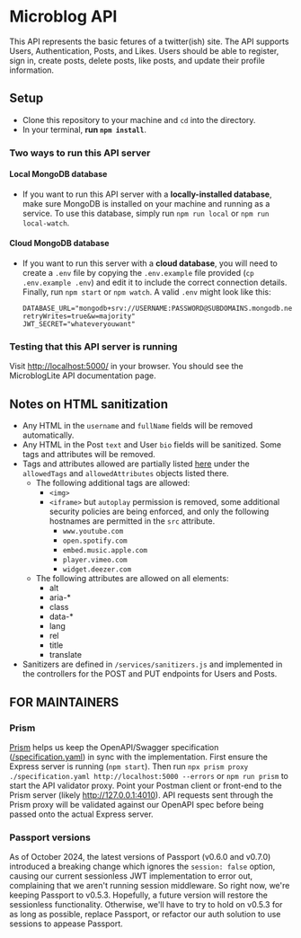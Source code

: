 # Microblog API

This API represents the basic fetures of a twitter(ish) site. The API supports Users, Authentication, Posts, and Likes. Users should be able to register, sign in, create posts, delete posts, like posts, and update their profile information.

## Setup
- Clone this repository to your machine and `cd` into the directory.
- In your terminal, **run `npm install`**.

### Two ways to run this API server
#### Local MongoDB database
- If you want to run this API server with a **locally-installed database**, make sure MongoDB is installed on your machine and running as a service. To use this database, simply run `npm run local` or `npm run local-watch`.

#### Cloud MongoDB database
- If you want to run this server with a **cloud database**, you will need to create a `.env` file by copying the `.env.example` file provided (`cp .env.example .env`) and edit it to include the correct connection details. Finally, run `npm start` or `npm watch`. A valid `.env` might look like this:
  ```
  DATABASE_URL="mongodb+srv://USERNAME:PASSWORD@SUBDOMAINS.mongodb.net/microblogLite?retryWrites=true&w=majority"
  JWT_SECRET="whateveryouwant"
  ```


### Testing that this API server is running
Visit [http://localhost:5000/](http://localhost:5000/) in your browser. You should see the MicroblogLite API documentation page.

## Notes on HTML sanitization
- Any HTML in the `username` and `fullName` fields will be removed automatically.
- Any HTML in the Post `text` and User `bio` fields will be sanitized. Some tags and attributes will be removed.
- Tags and attributes allowed are partially listed [here](https://www.npmjs.com/package/sanitize-html#default-options) under the `allowedTags` and `allowedAttributes` objects listed there. 
  - The following additional tags are allowed:
    - `<img>`
    - `<iframe>` but `autoplay` permission is removed, some additional security policies are being enforced, and only the following hostnames are permitted in the `src` attribute.
      - `www.youtube.com`
      - `open.spotify.com`
      - `embed.music.apple.com`
      - `player.vimeo.com`
      - `widget.deezer.com`
  - The following attributes are allowed on all elements:
    - alt
    - aria-*
    - class
    - data-*
    - lang
    - rel
    - title
    - translate
- Sanitizers are defined in `/services/sanitizers.js` and implemented in the controllers for the POST and PUT endpoints for Users and Posts.

## FOR MAINTAINERS

### Prism

[Prism](https://github.com/stoplightio/prism?tab=readme-ov-file#validation-proxy) helps us keep the OpenAPI/Swagger specification ([/specification.yaml](./specification.yaml)) in sync with the implementation. First ensure the Express server is running (`npm start`). Then run `npx prism proxy ./specification.yaml http://localhost:5000 --errors` or `npm run prism` to start the API validator proxy. Point your Postman client or front-end to the Prism server (likely http://127.0.0.1:4010). API requests sent through the Prism proxy will be validated against our OpenAPI spec before being passed onto the actual Express server.

### Passport versions

As of October 2024, the latest versions of Passport (v0.6.0 and v0.7.0) introduced a breaking change which ignores the `session: false` option, causing our current sessionless JWT implementation to error out, complaining that we aren't running session middleware. So right now, we're keeping Passport to v0.5.3. Hopefully, a future version will restore the sessionless functionality. Otherwise, we'll have to try to hold on v0.5.3 for as long as possible, replace Passport, or refactor our auth solution to use sessions to appease Passport.